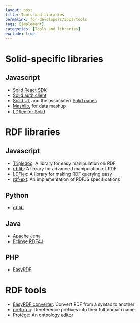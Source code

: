 ```yaml
---
layout: post
title: Tools and libraries
permalink: for-developers/apps/tools
tags: [implement]
categories: [Tools and libraries]
exclude: true
---
```


# Solid-specific libraries

## Javascript

- [Solid React SDK](https://github.com/inrupt/solid-react-sdk)
- [Solid auth client](https://github.com/solid/solid-auth-client)
- [Solid UI](https://github.com/solid/solid-ui), and the associated [Solid panes](https://github.com/solid/solid-panes)
- [Mashlib](https://github.com/solid/mashlib), for data mashup
- [LDflex for Solid](https://github.com/solid/query-ldflex)

# RDF libraries

## Javascript

- [Tripledoc](https://vincenttunru.gitlab.io/tripledoc/): A library for easy manipulation on RDF
- [rdflib](https://github.com/linkeddata/rdflib.js/): A library for advanced manipulation of RDF
- [LDFlex](https://rubenverborgh.github.io/LDflex/): A library for making RDF querying easy
- [rdf-ext](https://github.com/rdf-ext/rdf-ext): An implementation of RDFJS specifications

## Python

- [rdflib](https://rdflib.readthedocs.io/en/stable/)

## Java

- [Apache Jena](https://jena.apache.org/)
- [Eclipse RDF4J](https://rdf4j.eclipse.org/)

## PHP

- [EasyRDF](http://www.easyrdf.org/)

# RDF tools

- [EasyRDF converter](http://www.easyrdf.org/converter): Convert RDF from a syntax to another
- [prefix.cc](http://prefix.cc): Dereference prefixes into their full domain name
- [Protégé](https://protege.stanford.edu): An ontoology editor
